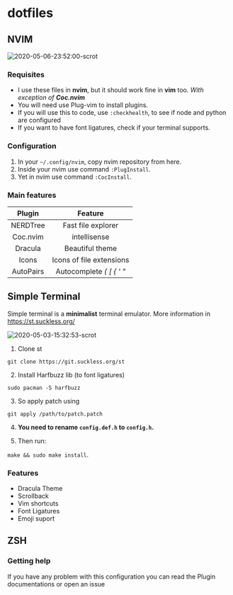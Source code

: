 # dotfiles

## NVIM

![2020-05-06-23:52:00-scrot](https://user-images.githubusercontent.com/53794049/81249339-ba620680-8ff4-11ea-9422-f5d8efdddc51.png)

### Requisites

- I use these files in **nvim**, but it should work fine in **vim** too. _With exception of **Coc.nvim**_
- You will need use Plug-vim to install plugins.
- If you will use this to code, use ```:checkhealth```, to see if node and python are configured
- If you want to have font ligatures, check if your terminal supports.

### Configuration

1. In your ``` ~/.config/nvim ```, copy nvim repository from here.
2. Inside your nvim use command ``` :PlugInstall ```.
3. Yet in nvim use command ```:CocInstall```.

### Main features

|   Plugin  |          Feature         |
|:---------:|:------------------------:|
|  NERDTree |    Fast file explorer    |
|  Coc.nvim |       intellisense       |
|  Dracula  |      Beautiful theme     |
|   Icons   | Icons of file extensions |
| AutoPairs | Autocomplete _( [ { ' "_ |

## Simple Terminal

Simple terminal is a **minimalist** terminal emulator. More information in https://st.suckless.org/

![2020-05-03-15:32:53-scrot](https://user-images.githubusercontent.com/53794049/80922466-ac418b00-8d53-11ea-91ba-fed6fa06e76d.png)

1. Clone st

```git clone https://git.suckless.org/st```

2. Install Harfbuzz lib (to font ligatures)

```sudo pacman -S harfbuzz```

3. So apply patch using

```git apply /path/to/patch.patch```

4. **You need to rename ```config.def.h``` to ```config.h```.**

5. Then run: 

```make && sudo make install```.

### Features
- Dracula Theme
- Scrollback
- Vim shortcuts
- Font Ligatures
- Emoji suport

## ZSH

### Getting help

If you have any problem with this configuration you can read the Plugin documentations or open an issue
